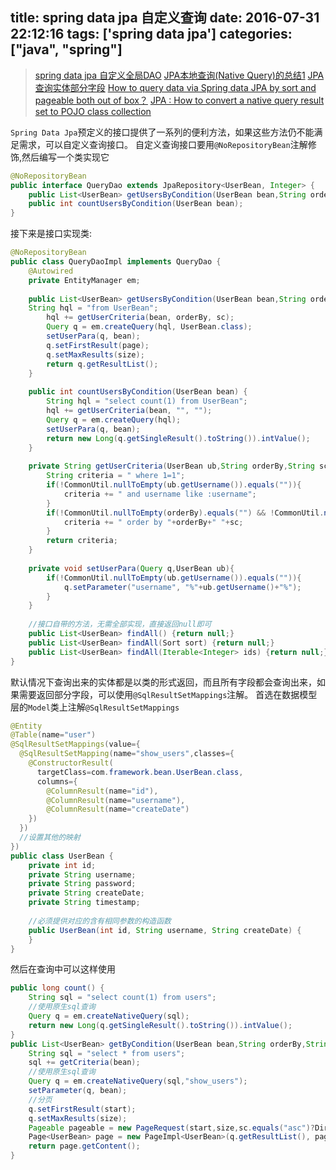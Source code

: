 title: spring data jpa 自定义查询
date: 2016-07-31 22:12:16
tags: ['spring data jpa']
categories: ["java", "spring"]
---

> [spring data jpa 自定义全局DAO](http://hejiantx.blog.163.com/blog/static/61867342013691040295/)
> [JPA本地查询(Native Query)的总结1](http://okcomputer2009.iteye.com/blog/397465)
> [JPA查询实体部分字段](http://xiaofan-0204.iteye.com/blog/1207958)
> [How to query data via Spring data JPA by sort and pageable both out of box？](http://stackoverflow.com/questions/10527124/how-to-query-data-via-spring-data-jpa-by-sort-and-pageable-both-out-of-box)
> [JPA : How to convert a native query result set to POJO class collection](http://stackoverflow.com/questions/13012584/jpa-how-to-convert-a-native-query-result-set-to-pojo-class-collection)

 `Spring Data Jpa`预定义的接口提供了一系列的便利方法，如果这些方法仍不能满足需求，可以自定义查询接口。
 自定义查询接口要用`@NoRepositoryBean`注解修饰,然后编写一个类实现它
```java
@NoRepositoryBean
public interface QueryDao extends JpaRepository<UserBean, Integer> {
    public List<UserBean> getUsersByCondition(UserBean bean,String orderBy, String sc, int page, int size);
    public int countUsersByCondition(UserBean bean);
}
```
接下来是接口实现类:
```java
@NoRepositoryBean
public class QueryDaoImpl implements QueryDao {
    @Autowired
	private EntityManager em;
	
	public List<UserBean> getUsersByCondition(UserBean bean,String orderBy, String sc, int page, int size) {
	String hql = "from UserBean";
		hql += getUserCriteria(bean, orderBy, sc);
		Query q = em.createQuery(hql, UserBean.class);
		setUserPara(q, bean);
		q.setFirstResult(page);
		q.setMaxResults(size);
		return q.getResultList();
	}
	
	public int countUsersByCondition(UserBean bean) {
		String hql = "select count(1) from UserBean";
		hql += getUserCriteria(bean, "", "");
		Query q = em.createQuery(hql);
		setUserPara(q, bean);
		return new Long(q.getSingleResult().toString()).intValue();
	}
	
	private String getUserCriteria(UserBean ub,String orderBy,String sc){
		String criteria = " where 1=1";
		if(!CommonUtil.nullToEmpty(ub.getUsername()).equals("")){
			criteria += " and username like :username";
		}
		if(!CommonUtil.nullToEmpty(orderBy).equals("") && !CommonUtil.nullToEmpty(sc).equals("")){
			criteria += " order by "+orderBy+" "+sc;
		}
		return criteria;
	}
	
	private void setUserPara(Query q,UserBean ub){
		if(!CommonUtil.nullToEmpty(ub.getUsername()).equals("")){
			q.setParameter("username", "%"+ub.getUsername()+"%");
		}
	}
	
	//接口自带的方法，无需全部实现，直接返回null即可
	public List<UserBean> findAll() {return null;}
	public List<UserBean> findAll(Sort sort) {return null;}
	public List<UserBean> findAll(Iterable<Integer> ids) {return null;}
}
```

默认情况下查询出来的实体都是以类的形式返回，而且所有字段都会查询出来，如果需要返回部分字段，可以使用`@SqlResultSetMappings`注解。
首选在数据模型层的`Model`类上注解`@SqlResultSetMappings`
```java
@Entity
@Table(name="user")
@SqlResultSetMappings(value={
  @SqlResultSetMapping(name="show_users",classes={
    @ConstructorResult(
	  targetClass=com.framework.bean.UserBean.class,
	  columns={
		@ColumnResult(name="id"),
		@ColumnResult(name="username"),
		@ColumnResult(name="createDate")
	})
  })
  //设置其他的映射
})
public class UserBean {
    private int id;
	private String username;
	private String password;
	private String createDate;
	private String timestamp;
	
	//必须提供对应的含有相同参数的构造函数
	public UserBean(int id, String username, String createDate) { 
	}
}
```
然后在查询中可以这样使用
```java
public long count() {
	String sql = "select count(1) from users";
	//使用原生sql查询
	Query q = em.createNativeQuery(sql);
	return new Long(q.getSingleResult().toString()).intValue();
}
public List<UserBean> getByCondition(UserBean bean,String orderBy,String sc, int start, int size){
	String sql = "select * from users";
	sql += getCriteria(bean);
	//使用原生sql查询
	Query q = em.createNativeQuery(sql,"show_users");
	setParameter(q, bean);
	//分页
	q.setFirstResult(start);
	q.setMaxResults(size);
	Pageable pageable = new PageRequest(start,size,sc.equals("asc")?Direction.ASC:Direction.DESC,orderBy);
	Page<UserBean> page = new PageImpl<UserBean>(q.getResultList(), pageable, count());
	return page.getContent();
}
```
